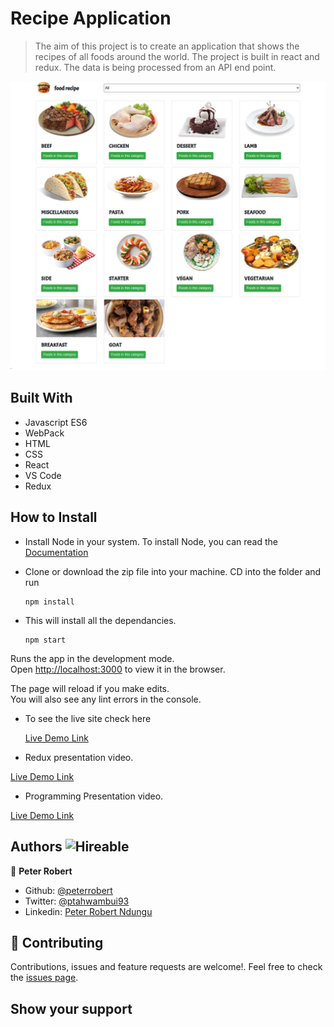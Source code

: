 # Recipe Application

> The aim of this project is to create an application that shows the recipes of all foods around the world. The project is built in react and redux. The data is being processed from an API end point.


![screenshot](recipe.png)


## Built With

- Javascript ES6
- WebPack
- HTML
- CSS
- React
- VS Code
- Redux


## How to Install

- Install Node in your system. To install Node, you can read the [Documentation](https://nodejs.org/en/download/package-manager/)
- Clone or download the zip file into your machine. CD into the folder and run

    ``` 
   npm install

    ``` 
- This will install all the dependancies.

  ``` 
  npm start

   ``` 

Runs the app in the development mode.\
Open [http://localhost:3000](http://localhost:3000) to view it in the browser.

The page will reload if you make edits.\
You will also see any lint errors in the console.


- To see the live site check here

   [Live Demo Link](https://frozen-citadel-40227.herokuapp.com/)

- Redux presentation video.

 [Live Demo Link](https://youtu.be/qDqMxwyzPPk)

- Programming Presentation video.

[Live Demo Link](https://youtu.be/gpvd9b816eQ)


## Authors  ![Hireable](https://img.shields.io/badge/HIREABLE-YES-yellowgreen&?style=for-the-badge)

👤 **Peter Robert**

- Github: [@peterrobert](https://github.com/peterrobert)
- Twitter: [@ptahwambui93](https://twitter.com/Ptahwambui93)
- Linkedin: [Peter Robert Ndungu](https://www.linkedin.com/in/peter-rob-ndungu/)


## 🤝 Contributing

Contributions, issues and feature requests are welcome!. Feel free to check the [issues page](issues/).

## Show your support


